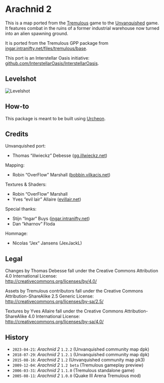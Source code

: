 # Arachnid 2

This is a map ported from the [Tremulous](https://tremulous.net) game to the [Unvanquished](https://unvanquished.net) game. It features combat in the ruins of a former industrial warehouse now turned into an alien spawning ground.

It is ported from the Tremulous GPP package from [ingar.intranifty.net/files/tremulous/base](http://ingar.intranifty.net/files/tremulous/base/).

This port is an Interstellar Oasis initiative: [github.com/InterstellarOasis/InterstellarOasis](https://github.com/InterstellarOasis/InterstellarOasis).


## Levelshot

![Levelshot](meta/arachnid2/arachnid2.webp)


## How-to

This package is meant to be built using [Urcheon](https://github.com/DaemonEngine/Urcheon).


## Credits

Unvanquished port:

* Thomas “illwieckz” Debesse <hidden email="dev [ad] illwieckz.net"/> ([gg.illwieckz.net](https://gg.illwieckz.net))

Mapping:

* Robin “OverFlow” Marshall ([bobbin.vilkacis.net](http://bobbin.vilkacis.net))

Textures & Shaders:

* Robin “OverFlow” Marshall
* Yves “evil lair” Allaire ([evillair.net](https://evillair.net))

Special thanks:

* Stijn “Ingar“ Buys <hidden email="ingar [ad] osirion.org"/> ([ingar.intranifty.net](http://ingar.intranifty.net))
* Dan “kharnov” Floda

Hommage:

* Nicolas “Jex“ Jansens (JexJackL) <hidden email="jex [ad] orodu.net"/>


## Legal

Changes by Thomas Debesse fall under the Creative Commons Attribution 4.0 International License:  
http://creativecommons.org/licenses/by/4.0/

Assets by Tremulous contributors fall under the Creative Commons Attribution-ShareAlike 2.5 Generic License:  
http://creativecommons.org/licenses/by-sa/2.5/

Textures by Yves Allaire fall under the Creative Commons Attribution-ShareAlike 4.0 International License:  
http://creativecommons.org/licenses/by-sa/4.0/


## History

* `2023-04-21`: _Arachnid 2_ `1.2.2` (Unvanquished community map dpk)
* `2018-07-29`: _Arachnid 2_ `1.2.1` (Unvanquished community map dpk)
* `2015-08-16`: _Arachnid 2_ `1.2` (Unvanquished community map pk3)
* `2009-12-04`: _Arachnid 2_ `1.2 beta` (Tremulous gameplay preview)
* `2006-03-31`: _Arachnid 2_ `1.1.0` (Tremulous standalone game)
* `2005-08-11`: _Arachnid 2_ `1.0.0` (Quake Ⅲ Arena Tremulous mod)
